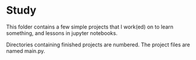 # Study

This folder contains a few simple projects that I work(ed) on to learn something,
and lessons in jupyter notebooks.

Directories containing finished projects are numbered. The project files are named main.py.
